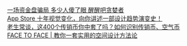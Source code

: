   
[一场资金盘骗局 多少人傻了眼 醒醒吧贪婪者](http://www.dianyue.me/archives/534/egga0bl3jpcipyuo/)  
[App Store 十年视觉变化，向你讲述一部设计趋势演变史！](http://www.dianyue.me/archives/044/tzwwjulcb9p2et8t/)  
[老生常谈，这400个传销币你中套了吗？如何识别传销币、空气币](http://www.dianyue.me/archives/778/am4vxcp8r0bdz2rl/)  
[FACE TO FACE | 教你一套实用的空间设计方法论](http://www.dianyue.me/archives/113/8dso4floaiisir9z/)